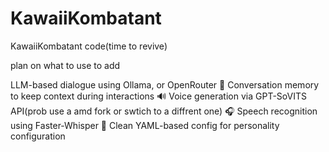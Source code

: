 # KawaiiKombatant
KawaiiKombatant code(time to revive)

plan on what to use to add

LLM-based dialogue using Ollama, or OpenRouter
🧠 Conversation memory to keep context during interactions
🔊 Voice generation via GPT-SoVITS API(prob use a amd fork or swtich to a diffrent one)
🎧 Speech recognition using Faster-Whisper
📁 Clean YAML-based config for personality configuration 




